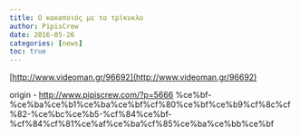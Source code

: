 ```yaml
---
title: Ο κακοποιός με το τρίκυκλο
author: PipisCrew
date: 2016-05-26
categories: [news]
toc: true
---
```


[http://www.videoman.gr/96692](http://www.videoman.gr/96692)

origin - http://www.pipiscrew.com/?p=5666 %ce%bf-%ce%ba%ce%b1%ce%ba%ce%bf%cf%80%ce%bf%ce%b9%cf%8c%cf%82-%ce%bc%ce%b5-%cf%84%ce%bf-%cf%84%cf%81%ce%af%ce%ba%cf%85%ce%ba%ce%bb%ce%bf